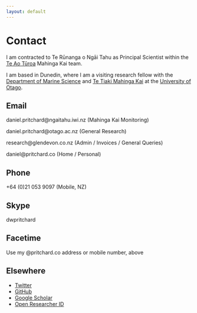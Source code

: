 ```yaml
---
layout: default
---
```


# Contact

I am contracted to Te Rūnanga o Ngāi Tahu as Principal Scientist within the [Te Ao Tūroa][TAT] Mahinga Kai team.

I am based in Dunedin, where I am a visiting research fellow with the [Department of Marine Science][MARINE] and [Te Tiaki Mahinga Kai][TMK] at the [University of Otago][UoO].  

[MARINE]: http://www.otago.ac.nz/marinescience
[UoO]: http://www.otago.ac.nz
[TAT]: http://ngaitahu.iwi.nz/environment/
[TMK]: http://www.mahingakai.org.nz

## <i class="fa fa-envelope"></i> Email

daniel.pritchard<span style="display:none">.HOPEFULLY.HIDDEN</span>@ngaitahu.iwi.nz (Mahinga Kai Monitoring)

daniel.pritchard<span style="display:none">.HOPEFULLY.HIDDEN</span>@otago.ac.nz (General Research)

research<span style="display:none">.HOPEFULLY.HIDDEN</span>@glendevon.co.nz (Admin / Invoices / General Queries)

daniel<span style="display:none">.HOPEFULLY.HIDDEN</span>@pritchard.co (Home / Personal)

## <i class="fa fa-phone"></i> Phone
+64 (0)21 053 9097 (Mobile, NZ)

## <i class="fa fa-skype"></i> Skype  
dwpritchard

## <i class="fa fa-video-camera"></i> Facetime
Use my @pritchard.co address or mobile number, above

## Elsewhere
- [Twitter][twitter]  
- [GitHub][github]  
- [Google Scholar][gs]   
- [Open Researcher ID][orcid]   

[github]: https://github.com/dpritchard
[orcid]: http://orcid.org/0000-0001-8335-5971  
[twitter]: https://twitter.com/dpritchardnz
[gs]: http://scholar.google.co.nz/citations?user=91HSgNoAAAAJ

[QUB]: http://www.qub.ac.uk/ "Queens University Belfast"
[MRG]: http://www.qub.ac.uk/research-centres/eerc/ResearchGroups/MarineResearchGroup/
[SPACE]: http://www.qub.ac.uk/schools/SchoolofPlanningArchitectureandCivilEngineering/ "QUB SPACE"
